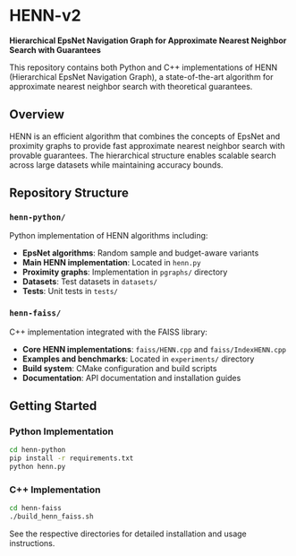 # HENN-v2

**Hierarchical EpsNet Navigation Graph for Approximate Nearest Neighbor Search with Guarantees**

This repository contains both Python and C++ implementations of HENN (Hierarchical EpsNet Navigation Graph), a state-of-the-art algorithm for approximate nearest neighbor search with theoretical guarantees.

## Overview

HENN is an efficient algorithm that combines the concepts of EpsNet and proximity graphs to provide fast approximate nearest neighbor search with provable guarantees. The hierarchical structure enables scalable search across large datasets while maintaining accuracy bounds.

## Repository Structure

### `henn-python/`
Python implementation of HENN algorithms including:
- **EpsNet algorithms**: Random sample and budget-aware variants
- **Main HENN implementation**: Located in `henn.py`
- **Proximity graphs**: Implementation in `pgraphs/` directory
- **Datasets**: Test datasets in `datasets/`
- **Tests**: Unit tests in `tests/`

### `henn-faiss/`
C++ implementation integrated with the FAISS library:
- **Core HENN implementations**: `faiss/HENN.cpp` and `faiss/IndexHENN.cpp`
- **Examples and benchmarks**: Located in `experiments/` directory
- **Build system**: CMake configuration and build scripts
- **Documentation**: API documentation and installation guides

## Getting Started

### Python Implementation
```bash
cd henn-python
pip install -r requirements.txt
python henn.py
```

### C++ Implementation
```bash
cd henn-faiss
./build_henn_faiss.sh
```

See the respective directories for detailed installation and usage instructions.